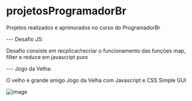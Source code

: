 # projetosProgramadorBr
Projetos realizados e aprimorados no curso do ProgramadorBr

--- Desafio JS:

Desafio consiste em recplicar/recriar o funcionamento das funções map, filter e reduce em javascript puro

--- Jogo da Velha:

O velho e grande amigo Jogo da Velha com Javascript e CSS
Simple GUI 


![image](https://user-images.githubusercontent.com/52689135/189731133-967071bc-11b5-4327-beb1-05f890ed0cad.png)
